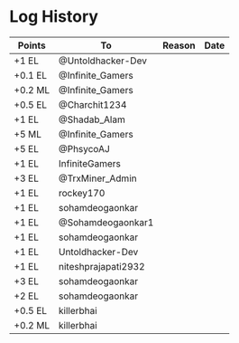 # Log History

Points | To | Reason | Date
------------ | ------------- | ------------- | -------------
+1 EL | @Untoldhacker-Dev | | 
+0.1 EL | @Infinite_Gamers | | 
+0.2 ML | @Infinite_Gamers | | 
+0.5 EL | @Charchit1234 | | 
+1 EL | @Shadab_Alam | | 
+5 ML | @Infinite_Gamers | | 
+5 EL | @PhsycoAJ | | 
+1 EL | InfiniteGamers | | 
+3 EL | @TrxMiner_Admin | | 
+1 EL | rockey170 | | 
+1 EL | sohamdeogaonkar | | 
+1 EL | @Sohamdeogaonkar1 | | 
+1 EL | sohamdeogaonkar | | 
+1 EL | Untoldhacker-Dev | | 
+1 EL | niteshprajapati2932 | | 
+3 EL | sohamdeogaonkar | | 
+2 EL | sohamdeogaonkar | |  
+0.5 EL | killerbhai | |  
+0.2 ML | killerbhai | |  
